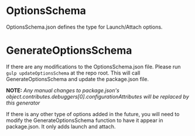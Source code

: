 # OptionsSchema
OptionsSchema.json defines the type for Launch/Attach options.

# GenerateOptionsSchema
If there are any modifications to the OptionsSchema.json file. Please run `gulp updateOptionsSchema` at the repo root.
This will call GenerateOptionsSchema and update the package.json file. 

**NOTE:** *Any manual changes to package.json's object.contributes.debuggers[0].configurationAttributes will be 
replaced by this generator*

If there is any other type of options added in the future, you will need to modify the GenerateOptionsSchema function 
to have it appear in package.json. It only adds launch and attach.
